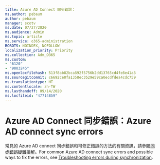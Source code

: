 ```yaml
---
title: Azure AD Connect 同步錯誤：
ms.author: pebaum
author: pebaum
manager: scotv
ms.date: 07/27/2020
ms.audience: Admin
ms.topic: article
ms.service: o365-administration
ROBOTS: NOINDEX, NOFOLLOW
localization_priority: Priority
ms.collection: Adm_O365
ms.custom:
- "6120"
- "9003245"
ms.openlocfilehash: 513f8ab82bca892f5756b2dd13765cd4fe8e41a3
ms.sourcegitcommit: c6692ce0fa1358ec3529e59ca0ecdfdea4cdc759
ms.translationtype: HT
ms.contentlocale: zh-TW
ms.lasthandoff: 09/14/2020
ms.locfileid: "47714859"
---
```

# <a name="azure-ad-connect-sync-errors"></a><span data-ttu-id="9550c-102">Azure AD Connect 同步錯誤：</span><span class="sxs-lookup"><span data-stu-id="9550c-102">Azure AD connect sync errors</span></span>

<span data-ttu-id="9550c-103">常見的 Azure AD connect 同步錯誤和可修正錯誤的方法的有關資訊，請參閱[同步錯誤疑難排解](https://docs.microsoft.com/azure/active-directory/hybrid/tshoot-connect-sync-errors)。</span><span class="sxs-lookup"><span data-stu-id="9550c-103">For common Azure AD connect sync errors and possible ways to fix the errors, see [Troubleshooting errors during synchronization](https://docs.microsoft.com/azure/active-directory/hybrid/tshoot-connect-sync-errors).</span></span>